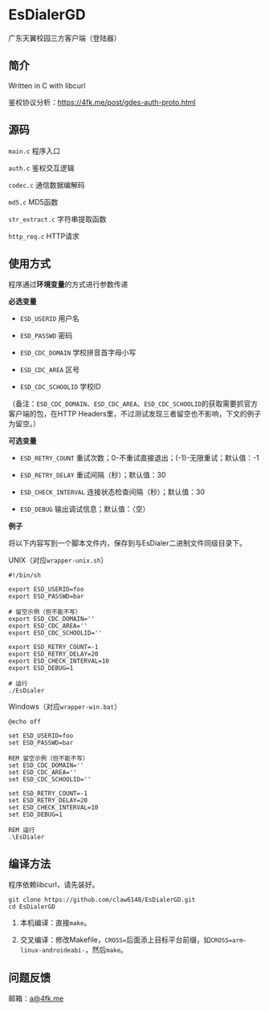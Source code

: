 # EsDialerGD
广东天翼校园三方客户端（登陆器）

## 简介

Written in C with libcurl

鉴权协议分析：https://4fk.me/post/gdes-auth-proto.html

## 源码

``main.c`` 程序入口

``auth.c`` 鉴权交互逻辑

``codec.c`` 通信数据编解码

``md5.c`` MD5函数

``str_extract.c`` 字符串提取函数

``http_req.c`` HTTP请求

## 使用方式

程序通过**环境变量**的方式进行参数传递

**必选变量**

- ``ESD_USERID`` 用户名

- ``ESD_PASSWD`` 密码

- ``ESD_CDC_DOMAIN`` 学校拼音首字母小写

- ``ESD_CDC_AREA`` 区号

- ``ESD_CDC_SCHOOLID`` 学校ID

（备注：``ESD_CDC_DOMAIN``、``ESD_CDC_AREA``、``ESD_CDC_SCHOOLID``的获取需要抓官方客户端的包，在HTTP Headers里，不过测试发现三者留空也不影响，下文的例子为留空。）

**可选变量**

- ``ESD_RETRY_COUNT`` 重试次数；0-不重试直接退出；(-1)-无限重试；默认值：-1

- ``ESD_RETRY_DELAY`` 重试间隔（秒）；默认值：30

- ``ESD_CHECK_INTERVAL`` 连接状态检查间隔（秒）；默认值：30

- ``ESD_DEBUG`` 输出调试信息；默认值：（空）

**例子**

将以下内容写到一个脚本文件内，保存到与EsDialer二进制文件同级目录下。

UNIX（对应``wrapper-unix.sh``）

```
#!/bin/sh

export ESD_USERID=foo
export ESD_PASSWD=bar

# 留空示例（但不能不写）
export ESD_CDC_DOMAIN=''
export ESD_CDC_AREA=''
export ESD_CDC_SCHOOLID=''

export ESD_RETRY_COUNT=-1
export ESD_RETRY_DELAY=20
export ESD_CHECK_INTERVAL=10
export ESD_DEBUG=1

# 运行
./EsDialer
```

Windows（对应``wrapper-win.bat``）

```
@echo off

set ESD_USERID=foo
set ESD_PASSWD=bar

REM 留空示例（但不能不写）
set ESD_CDC_DOMAIN=''
set ESD_CDC_AREA=''
set ESD_CDC_SCHOOLID=''

set ESD_RETRY_COUNT=-1
set ESD_RETRY_DELAY=20
set ESD_CHECK_INTERVAL=10
set ESD_DEBUG=1

REM 运行
.\EsDialer
```

## 编译方法
程序依赖libcurl，请先装好。

```
git clone https://github.com/claw6148/EsDialerGD.git
cd EsDialerGD
```

1. 本机编译：直接``make``。

2. 交叉编译：修改Makefile，``CROSS=``后面添上目标平台前缀，如``CROSS=arm-linux-androideabi-``，然后``make``。

## 问题反馈

邮箱：a@4fk.me
